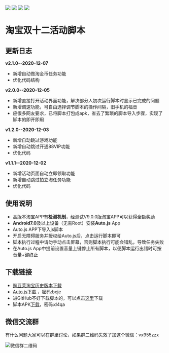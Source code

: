 ![](https://img.shields.io/badge/version-2.1.0-blue) ![](https://img.shields.io/badge/-Auto.js-yellowgreen) ![](https://img.shields.io/badge/-JavaScript-orange) ![](https://img.shields.io/badge/%E5%BE%AE%E4%BF%A1-%E7%BE%A4-important)
# 淘宝双十二活动脚本
## 更新日志

**v2.1.0--2020-12-07**
* 新增自动做淘金币任务功能
* 优化代码结构

**v2.0.0--2020-12-05**
* 新增直接打开活动界面功能，解决部分人初次运行脚本时显示已完成的问题
* 新增调速功能，可自由选择调节脚本的操作间隔，旧手机的福音
* 应很多网友要求，已将脚本打包成apk，省去了繁琐的脚本导入步骤，实现了脚本的即开即用

**v1.2.0--2020-12-03**
* 新增自动跳过游戏功能
* 新增自动跳过开通88VIP功能
* 优化代码

**v1.1.1--2020-12-02**
* 新增活动页面自动立即领取功能
* 新增自动跳过拍立淘任务功能
* 优化代码
## 使用说明
* 高版本淘宝APP有**检测机制**，经测试V9.0.0版淘宝APP可以获得全额奖励
* **Android7.0**及以上设备（无需Root）安装**Auto.js** App
* Auto.js APP下导入js脚本
* 开启无障碍服务并授权给Auto.js后，点击运行脚本即可
* 脚本执行过程中请勿手动点击屏幕，否则脚本执行可能会错乱，导致任务失败
* 在Auto.js App中提前设置音量上键停止所有脚本，以便脚本运行出错时可按音量+键终止
## 下载链接
* [豌豆荚淘宝历史版本下载](https://www.wandoujia.com/apps/32267/history)
* [Auto.js下载](https://wws.lanzous.com/iwVE0iya6ra) ，密码:beje
* 进GitHub不好下载脚本的，可以点击[这里](https://wws.lanzous.com/iWra0j4mmfc)下载
* 脚本APK[下载](https://wws.lanzous.com/i7MFnj4mqkb)，密码:d4qa
## 微信交流群
有什么问题大家可以在群里讨论，如果群二维码失效了加这个微信：vx955zzx

![微信群二维码](https://github.com/YBQ789/taobao-1212/blob/main/wechat.png)



